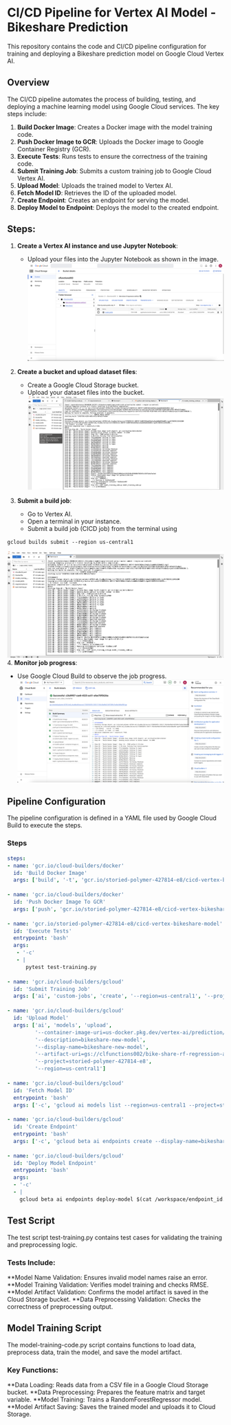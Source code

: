 # CI/CD Pipeline for Vertex AI Model - Bikeshare Prediction

This repository contains the code and CI/CD pipeline configuration for training and deploying a Bikeshare prediction model on Google Cloud Vertex AI.

## Overview

The CI/CD pipeline automates the process of building, testing, and deploying a machine learning model using Google Cloud services. The key steps include:

1. **Build Docker Image**: Creates a Docker image with the model training code.
2. **Push Docker Image to GCR**: Uploads the Docker image to Google Container Registry (GCR).
3. **Execute Tests**: Runs tests to ensure the correctness of the training code.
4. **Submit Training Job**: Submits a custom training job to Google Cloud Vertex AI.
5. **Upload Model**: Uploads the trained model to Vertex AI.
6. **Fetch Model ID**: Retrieves the ID of the uploaded model.
7. **Create Endpoint**: Creates an endpoint for serving the model.
8. **Deploy Model to Endpoint**: Deploys the model to the created endpoint.

## Steps:

1. **Create a Vertex AI instance and use Jupyter Notebook**:
   - Upload your files into the Jupyter Notebook as shown in the image.
![CC Image](https://github.com/ArianFotouhi/VertexAI-CICD-1/blob/main/assets/vertexai-1.png?raw=true)

2. **Create a bucket and upload dataset files**:
   - Create a Google Cloud Storage bucket.
   - Upload your dataset files into the bucket.
![CC Image](https://github.com/ArianFotouhi/VertexAI-CICD-1/blob/main/assets/buckets.png?raw=true)

3. **Submit a build job**:
   - Go to Vertex AI.
   - Open a terminal in your instance.
   - Submit a build job (CICD job) from the terminal using
```
gcloud builds submit --region us-central1
```
![CC Image](https://github.com/ArianFotouhi/VertexAI-CICD-1/blob/main/assets/vertexai-2.png?raw=true)
4. **Monitor job progress**:
   - Use Google Cloud Build to observe the job progress.
![CC Image](https://github.com/ArianFotouhi/VertexAI-CICD-1/blob/main/assets/builds.png?raw=true)


## Pipeline Configuration

The pipeline configuration is defined in a YAML file used by Google Cloud Build to execute the steps.

### Steps

```yaml
steps:
- name: 'gcr.io/cloud-builders/docker'
  id: 'Build Docker Image'
  args: ['build', '-t', 'gcr.io/storied-polymer-427814-e8/cicd-vertex-bikeshare-model', '.']

- name: 'gcr.io/cloud-builders/docker'
  id: 'Push Docker Image To GCR'
  args: ['push', 'gcr.io/storied-polymer-427814-e8/cicd-vertex-bikeshare-model']

- name: 'gcr.io/storied-polymer-427814-e8/cicd-vertex-bikeshare-model'
  id: 'Execute Tests'
  entrypoint: 'bash'
  args:
   - '-c'
   - |
      pytest test-training.py
      
- name: 'gcr.io/cloud-builders/gcloud'
  id: 'Submit Training Job'
  args: ['ai', 'custom-jobs', 'create', '--region=us-central1', '--project=storied-polymer-427814-e8', '--worker-pool-spec=replica-count=1,machine-type=n1-standard-4,container-image-uri=gcr.io/storied-polymer-427814-e8/cicd-vertex-bikeshare-model', '--display-name=bike-sharing-model-training']
  
- name: 'gcr.io/cloud-builders/gcloud'
  id: 'Upload Model'
  args: ['ai', 'models', 'upload',
         '--container-image-uri=us-docker.pkg.dev/vertex-ai/prediction/sklearn-cpu.1-0:latest',
         '--description=bikeshare-new-model',
         '--display-name=bikeshare-new-model',
         '--artifact-uri=gs://clfunctions002/bike-share-rf-regression-artifact/',
         '--project=storied-polymer-427814-e8',
         '--region=us-central1']

- name: 'gcr.io/cloud-builders/gcloud'
  id: 'Fetch Model ID'
  entrypoint: 'bash'
  args: ['-c', 'gcloud ai models list --region=us-central1 --project=storied-polymer-427814-e8 --format="get(MODEL_ID)" --sort-by="createTime" --limit=1 > /workspace/model_id.txt']

- name: 'gcr.io/cloud-builders/gcloud'
  id: 'Create Endpoint'
  entrypoint: 'bash'
  args: ['-c', 'gcloud beta ai endpoints create --display-name=bikeshare-model-endpoint-1 --format="get(name)" --region=us-central1 --project=storied-polymer-427814-e8 > /workspace/endpoint_id.txt']

- name: 'gcr.io/cloud-builders/gcloud'
  id: 'Deploy Model Endpoint'
  entrypoint: 'bash'
  args: 
  - '-c'
  - |
    gcloud beta ai endpoints deploy-model $(cat /workspace/endpoint_id.txt) --region=us-central1 --model=$(cat /workspace/model_id.txt) --display-name=bikeshare-model-endpoint --traffic-split=0=100 --machine-type=n1-standard-4
```

## Test Script
The test script test-training.py contains test cases for validating the training and preprocessing logic.

### Tests Include:
**Model Name Validation: Ensures invalid model names raise an error.
**Model Training Validation: Verifies model training and checks RMSE.
**Model Artifact Validation: Confirms the model artifact is saved in the Cloud Storage bucket.
**Data Preprocessing Validation: Checks the correctness of preprocessing output.

## Model Training Script
The model-training-code.py script contains functions to load data, preprocess data, train the model, and save the model artifact.

### Key Functions:
**Data Loading: Reads data from a CSV file in a Google Cloud Storage bucket.
**Data Preprocessing: Prepares the feature matrix and target variable.
**Model Training: Trains a RandomForestRegressor model.
**Model Artifact Saving: Saves the trained model and uploads it to Cloud Storage.



